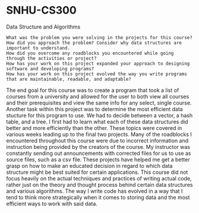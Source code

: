 # SNHU-CS300
Data Structure and Algorithms


    What was the problem you were solving in the projects for this course?
    How did you approach the problem? Consider why data structures are important to understand.
    How did you overcome any roadblocks you encountered while going through the activities or project?
    How has your work on this project expanded your approach to designing software and developing programs?
    How has your work on this project evolved the way you write programs that are maintainable, readable, and adaptable?


The end goal for this course was to create a program that took a list of courses from a university and allowed for the user to both view all courses and their prerequisites and view the same info for any select, single course. Another task within this project was to determine the most efficient data stucture for this program to use. We had to decide between a vector, a hash table, and a tree. I first had to learn what each of these data structures did better and more efficiently than the other. These topics were covered in various weeks leading up to the final two projects. Many of the roadblocks I encountered throughout this course were due to incorrect information and instruction being provided by the creators of the course. My instructor was constantly sending out announcements with corrected files for us to use as source files, such as a csv file.
These projects have helped me get a better grasp on how to make an educated decision in regard to which data structure might be best suited for certain applications. This course did not focus heavily on the actual techniques and practices of writing actual code, rather just on the theory and thought process behind certain data structures and various algorithms. The way I write code has evolved in a way that I tend to think more strategically when it comes to storing data and the most efficient ways to work with said data.
